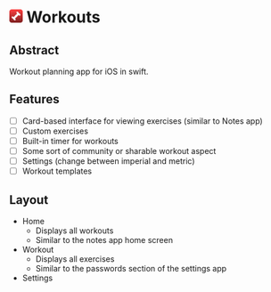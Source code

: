 # <img src="Workouts.png" width="24"/> Workouts

## Abstract
Workout planning app for iOS in swift.

## Features
- [ ] Card-based interface for viewing exercises (similar to Notes app)
- [ ] Custom exercises
- [ ] Built-in timer for workouts
- [ ] Some sort of community or sharable workout aspect
- [ ] Settings (change between imperial and metric)
- [ ] Workout templates

## Layout
- Home
    - Displays all workouts
    - Similar to the notes app home screen
- Workout
    - Displays all exercises
    - Similar to the passwords section of the settings app
- Settings
